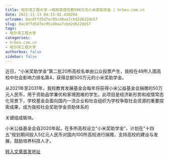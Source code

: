 ```yaml
---
title: 哈尔滨工程大学->我校获得总额500万元小米奖助学金 | hrbeu.com.cn
date: 2021-11-13 04:15:02.430284
urlname: 8ac8ffd5d7ec95cd8aa7cbd2d622de57
slug: 8ac8ffd5d7ec95cd8aa7cbd2d622de57
tags: 
- 哈尔滨工程大学
categories:
- hrbeu.com.cn
- 哈尔滨工程大学
authorbox: false
sidebar: false
---
```

近日，“小米奖助学金”第二批20所高校名单由公众投票产生，我校在49所入围高校中社会影响力排名第4，获得总额500万元的小米奖助学金。

从2021年至2031年，我校教育发展基金会每年将获得小米公益基金会捐赠的50万元人民币，用于资助品学兼优和家境困难的学生。此项目是经济新形势和疫情常态化背景下，学校基金会面向国内一流企业和社会组织为学校争取社会资源的重要探索成果，成为我校社会奖助学金资助体系的
<!--more-->
关键组成板块。

小米公益基金会自2020年起，在多所高校设立“小米奖助学金”，计划在“十四五”规划期间投入5亿元人民币对国内100所高校进行捐赠，支持高校的建设与发展，鼓励培养科技人才。



[转入文章首发地址](http://gongxue.cn/info/1141/68631.htm)